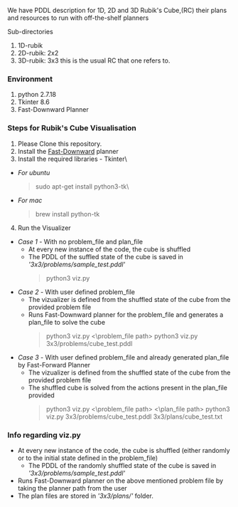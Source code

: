 We have PDDL description for 1D, 2D and 3D Rubik's Cube,(RC) their plans and resources
to run with off-the-shelf planners 

Sub-directories
1. 1D-rubik
2. 2D-rubik: 2x2
3. 3D-rubik: 3x3 this is the usual RC that one refers to.

### Environment

1. python 2.7.18
2. Tkinter 8.6
3. Fast-Downward Planner


### Steps for Rubik's Cube Visualisation 

1. Please Clone this repository.
2. Install the [Fast-Downward](https://www.fast-downward.org/ObtainingAndRunningFastDownward) planner
3. Install the required libraries - Tkinter\
 - *For ubuntu*
    >sudo apt-get install python3-tk\
 - *For mac*
    >brew install python-tk
4. Run the Visualizer
 - *Case 1* - With no problem_file and plan_file
    - At every new instance of the code, the cube is shuffled
    - The PDDL of the suffled state of the cube is saved in *'3x3/problems/sample_test.pddl'*
        >python3 viz.py
 - *Case 2* - With user defined problem_file
    - The vizualizer is defined from the shuffled state of the cube from the provided problem file
    - Runs Fast-Downward planner for the problem_file and generates a plan_file to solve the cube
        >python3 viz.py <\problem_file path>
        >python3 viz.py 3x3/problems/cube_test.pddl
 - *Case 3* - With user defined problem_file and already generated plan_file by Fast-Forward Planner
    - The vizualizer is defined from the shuffled state of the cube from the provided problem file
    - The shuffled cube is solved from the actions present in the plan_file provided
        >python3 viz.py <\problem_file path> <\plan_file path>
        >python3 viz.py 3x3/problems/cube_test.pddl 3x3/plans/cube_test.txt
 

### Info regarding viz.py

- At every new instance of the code, the cube is shuffled (either randomly or to the initial state defined in the problem_file)
  - The PDDL of the randomly shuffled state of the cube is saved in *'3x3/problems/sample_test.pddl'*
- Runs Fast-Downward planner on the above mentioned problem file by taking the planner path from the user
- The plan files are stored in *'3x3/plans/'* folder.
